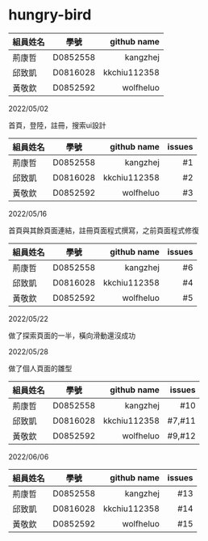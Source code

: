 # hungry-bird

| 組員姓名    | 學號           | github name     |
| ---------- |:-------------:| ------------:|
| 荊康哲      | D0852558      | kangzhej     |
| 邱致凱      | D0816028      | kkchiu112358 |
| 黃敬欽    | D0852592      | wolfheluo    |

2022/05/02

首頁，登陸，註冊，搜索ui設計

| 組員姓名    | 學號           | github name   | issues   |
| ---------- |:-------------:| ------------:| -----------:|
| 荊康哲      | D0852558      | kangzhej     |     #1     |
| 邱致凱      | D0816028      | kkchiu112358 |     #2     |
| 黃敬欽      | D0852592      | wolfheluo    |      #3    |

2022/05/16

首頁與其餘頁面連結，註冊頁面程式撰寫，之前頁面程式修復

| 組員姓名    | 學號           | github name   | issues  |
| ---------- |:-------------:| ------------:| ----------:|
| 荊康哲      | D0852558      | kangzhej     |     #6     |
| 邱致凱      | D0816028      | kkchiu112358 |     #4    |
| 黃敬欽      | D0852592      | wolfheluo    |      #5    |

2022/05/22

做了探索頁面的一半，橫向滑動還沒成功


2022/05/28

做了個人頁面的雛型

| 組員姓名    | 學號           | github name   | issues  |
| ---------- |:-------------:| ------------:| ----------:|
| 荊康哲      | D0852558      | kangzhej     |     #10     |
| 邱致凱      | D0816028      | kkchiu112358 |     #7,#11    |
| 黃敬欽      | D0852592      | wolfheluo    |     #9,#12    |


2022/06/06


| 組員姓名    | 學號           | github name   | issues  |
| ---------- |:-------------:| ------------:| ----------:|
| 荊康哲      | D0852558      | kangzhej     |     #13     |
| 邱致凱      | D0816028      | kkchiu112358 |     #14    |
| 黃敬欽      | D0852592      | wolfheluo    |     #15    |
